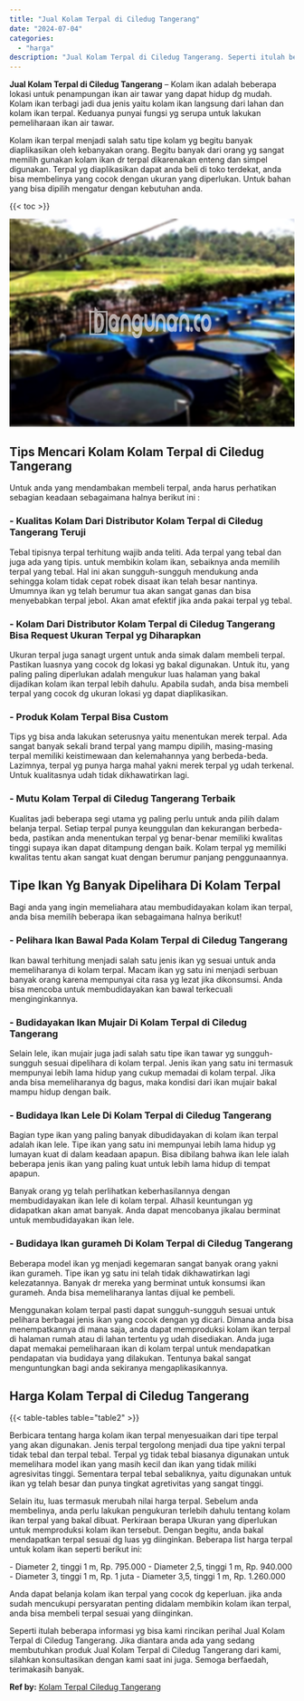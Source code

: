 ```yaml
---
title: "Jual Kolam Terpal di Ciledug Tangerang"
date: "2024-07-04"
categories: 
  - "harga"
description: "Jual Kolam Terpal di Ciledug Tangerang. Seperti itulah beberapa informasi yg bisa kami rincikan perihal Jual Kolam Terpal di Ciledug Tangerang. Jika diantara..."
---
```


**Jual Kolam Terpal di Ciledug Tangerang** – Kolam ikan adalah beberapa lokasi untuk penampungan ikan air tawar yang dapat hidup dg mudah. Kolam ikan terbagi jadi dua jenis yaitu kolam ikan langsung dari lahan dan kolam ikan terpal. Keduanya punyai fungsi yg serupa untuk lakukan pemeliharaan ikan air tawar.

Kolam ikan terpal menjadi salah satu tipe kolam yg begitu banyak diaplikasikan oleh kebanyakan orang. Begitu banyak dari orang yg sangat memilih gunakan kolam ikan dr terpal dikarenakan enteng dan simpel digunakan. Terpal yg diaplikasikan dapat anda beli di toko terdekat, anda bisa membelinya yang cocok dengan ukuran yang diperlukan. Untuk bahan yang bisa dipilih mengatur dengan kebutuhan anda.

{{< toc >}}

![Jual Kolam Terpal di Ciledug Tangerang](/images/jual-kolam-terpal-08.png)

## Tips Mencari Kolam Kolam Terpal di Ciledug Tangerang

Untuk anda yang mendambakan membeli terpal, anda harus perhatikan sebagian keadaan sebagaimana halnya berikut ini :

### \- Kualitas Kolam Dari Distributor Kolam Terpal di Ciledug Tangerang Teruji

Tebal tipisnya terpal terhitung wajib anda teliti. Ada terpal yang tebal dan juga ada yang tipis. untuk membikin kolam ikan, sebaiknya anda memilih terpal yang tebal. Hal ini akan sungguh-sungguh mendukung anda sehingga kolam tidak cepat robek disaat ikan telah besar nantinya. Umumnya ikan yg telah berumur tua akan sangat ganas dan bisa menyebabkan terpal jebol. Akan amat efektif jika anda pakai terpal yg tebal.

### \- Kolam Dari Distributor Kolam Terpal di Ciledug Tangerang Bisa Request Ukuran Terpal yg Diharapkan

Ukuran terpal juga sanagt urgent untuk anda simak dalam membeli terpal. Pastikan luasnya yang cocok dg lokasi yg bakal digunakan. Untuk itu, yang paling paling diperlukan adalah mengukur luas halaman yang bakal dijadikan kolam ikan terpal lebih dahulu. Apabila sudah, anda bisa membeli terpal yang cocok dg ukuran lokasi yg dapat diaplikasikan.

### \- Produk Kolam Terpal Bisa Custom

Tips yg bisa anda lakukan seterusnya yaitu menentukan merek terpal. Ada sangat banyak sekali brand terpal yang mampu dipilih, masing-masing terpal memiliki keistimewaan dan kelemahannya yang berbeda-beda. Lazimnya, terpal yg punya harga mahal yakni merek terpal yg udah terkenal. Untuk kualitasnya udah tidak dikhawatirkan lagi.

### \- Mutu Kolam Terpal di Ciledug Tangerang Terbaik

Kualitas jadi beberapa segi utama yg paling perlu untuk anda pilih dalam belanja terpal. Setiap terpal punya keunggulan dan kekurangan berbeda-beda, pastikan anda menentukan terpal yg benar-benar memiliki kwalitas tinggi supaya ikan dapat ditampung dengan baik. Kolam terpal yg memiliki kwalitas tentu akan sangat kuat dengan berumur panjang penggunaannya.

## Tipe Ikan Yg Banyak Dipelihara Di Kolam Terpal

Bagi anda yang ingin memeliahara atau membudidayakan kolam ikan terpal, anda bisa memilih beberapa ikan sebagaimana halnya berikut!

### \- Pelihara Ikan Bawal Pada Kolam Terpal di Ciledug Tangerang

Ikan bawal terhitung menjadi salah satu jenis ikan yg sesuai untuk anda memeliharanya di kolam terpal. Macam ikan yg satu ini menjadi serbuan banyak orang karena mempunyai cita rasa yg lezat jika dikonsumsi. Anda bisa mencoba untuk membudidayakan kan bawal terkecuali menginginkannya.

### \- Budidayakan Ikan Mujair Di Kolam Terpal di Ciledug Tangerang

Selain lele, ikan mujair juga jadi salah satu tipe ikan tawar yg sungguh-sungguh sesuai dipelihara di kolam terpal. Jenis ikan yang satu ini termasuk mempunyai lebih lama hidup yang cukup memadai di kolam terpal. Jika anda bisa memeliharanya dg bagus, maka kondisi dari ikan mujair bakal mampu hidup dengan baik.

### \- Budidaya Ikan Lele Di Kolam Terpal di Ciledug Tangerang

Bagian type ikan yang paling banyak dibudidayakan di kolam ikan terpal adalah ikan lele. Tipe ikan yang satu ini mempunyai lebih lama hidup yg lumayan kuat di dalam keadaan apapun. Bisa dibilang bahwa ikan lele ialah beberapa jenis ikan yang paling kuat untuk lebih lama hidup di tempat apapun.

Banyak orang yg telah perlihatkan keberhasilannya dengan membudidayakan ikan lele di kolam terpal. Alhasil keuntungan yg didapatkan akan amat banyak. Anda dapat mencobanya jikalau berminat untuk membudidayakan ikan lele.

### \- Budidaya Ikan gurameh Di Kolam Terpal di Ciledug Tangerang

Beberapa model ikan yg menjadi kegemaran sangat banyak orang yakni ikan gurameh. Tipe ikan yg satu ini telah tidak dikhawatirkan lagi kelezatannya. Banyak dr mereka yang berminat untuk konsumsi ikan gurameh. Anda bisa memeliharanya lantas dijual ke pembeli.

Menggunakan kolam terpal pasti dapat sungguh-sungguh sesuai untuk pelihara berbagai jenis ikan yang cocok dengan yg dicari. Dimana anda bisa menempatkannya di mana saja, anda dapat memproduksi kolam ikan terpal di halaman rumah atau di lahan tertentu yg udah disediakan. Anda juga dapat memakai pemeliharaan ikan di kolam terpal untuk mendapatkan pendapatan via budidaya yang dilakukan. Tentunya bakal sangat menguntungkan bagi anda sekiranya mengaplikasikannya.

## Harga Kolam Terpal di Ciledug Tangerang

{{< table-tables table="table2" >}}

Berbicara tentang harga kolam ikan terpal menyesuaikan dari tipe terpal yang akan digunakan. Jenis terpal tergolong menjadi dua tipe yakni terpal tidak tebal dan terpal tebal. Terpal yg tidak tebal biasanya digunakan untuk memelihara model ikan yang masih kecil dan ikan yang tidak miliki agresivitas tinggi. Sementara terpal tebal sebaliknya, yaitu digunakan untuk ikan yg telah besar dan punya tingkat agretivitas yang sangat tinggi.

Selain itu, luas termasuk merubah nilai harga terpal. Sebelum anda membelinya, anda perlu lakukan pengukuran terlebih dahulu tentang kolam ikan terpal yang bakal dibuat. Perkiraan berapa Ukuran yang diperlukan untuk memproduksi kolam ikan tersebut. Dengan begitu, anda bakal mendapatkan terpal sesuai dg luas yg diinginkan. Beberapa list harga terpal untuk kolam ikan seperti berikut ini:

\- Diameter 2, tinggi 1 m, Rp. 795.000 - Diameter 2,5, tinggi 1 m, Rp. 940.000 - Diameter 3, tinggi 1 m, Rp. 1 juta - Diameter 3,5, tinggi 1 m, Rp. 1.260.000

Anda dapat belanja kolam ikan terpal yang cocok dg keperluan. jika anda sudah mencukupi persyaratan penting didalam membikin kolam ikan terpal, anda bisa membeli terpal sesuai yang diinginkan.

Seperti itulah beberapa informasi yg bisa kami rincikan perihal Jual Kolam Terpal di Ciledug Tangerang. Jika diantara anda ada yang sedang membutuhkan produk Jual Kolam Terpal di Ciledug Tangerang dari kami, silahkan konsultasikan dengan kami saat ini juga. Semoga berfaedah, terimakasih banyak.

**Ref by:** [Kolam Terpal Ciledug Tangerang](https://id.wikipedia.org/wiki/Kolam)
